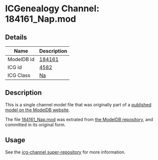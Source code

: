 # ICGenealogy Channel: 184161\_Nap.mod

## Details

Name | Description
---- | -----------
ModelDB id | [184161](http://senselab.med.yale.edu/ModelDB/ShowModel.cshtml?model=184161)
ICG id | [4582](http://icg.neurotheory.ox.ac.uk/channels/2/4582)
ICG Class | [Na](http://icg.neurotheory.ox.ac.uk/channels/2)

## Description

This is a single channel model file that was originally part of a [published model on the ModelDB website](http://senselab.med.yale.edu/mModelDB/ShowModel.cshtml?model=184161).

The file [184161\_Nap.mod](184161_Nap.mod) was extrated from [the ModelDB repository](http://senselab.med.yale.edu/ModelDB/ShowModel.cshtml?model=184161), and committed in its original form.

## Usage

See the [icg-channel super-repository](https://github.com/icgenealogy/icg-channels) for more information.